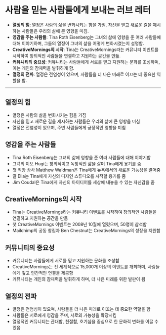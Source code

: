 # 사람을 믿는 사람들에게 보내는 러브 레터


* **열정의 힘**: 열정은 사람의 삶을 변화시키는 힘을 가짐. 자신을 믿고 새로운 길을 제시하는 사람들은 우리의 삶에 큰 영향을 미침.
* **영감을 주는 사람들**: Tina Roth Eisenberg는 그녀의 삶에 영향을 준 여러 사람들에 대해 이야기하며, 그들의 열정이 그녀의 삶을 어떻게 변화시켰는지 설명함.
* **CreativeMornings의 시작**: Tina는 CreativeMornings라는 커뮤니티 이벤트를 시작하여 창의적인 사람들을 연결하고 지원하는 공간을 만듦.
* **커뮤니티의 중요성**: 커뮤니티는 사람들에게 서로를 믿고 지원하는 문화를 조성하며, 이는 개인의 잠재력을 발휘하게 함.
* **열정의 전파**: 열정은 전염성이 있으며, 사람들을 더 나은 미래로 이끄는 데 중요한 역할을 함.

---

열정의 힘
-----

* 열정은 사람의 삶을 변화시키는 힘을 가짐
* 자신을 믿고 새로운 길을 제시하는 사람들은 우리의 삶에 큰 영향을 미침
* 열정은 전염성이 있으며, 주변 사람들에게 긍정적인 영향을 미침

영감을 주는 사람들
----------

* Tina Roth Eisenberg는 그녀의 삶에 영향을 준 여러 사람들에 대해 이야기함
* 그녀의 이모 Hugi는 창의적이고 독창적인 삶을 살며 Tina에게 용기를 줌
* 첫 직장 상사 Matthew Waldman은 Tina에게 뉴욕에서의 새로운 가능성을 열어줌
* 딸 Ella는 Tina에게 자신의 디자인 스튜디오를 시작할 용기를 줌
* Jim Coudal은 Tina에게 자신의 아이디어를 세상에 내놓을 수 있는 자신감을 줌

CreativeMornings의 시작
--------------------

* Tina는 CreativeMornings라는 커뮤니티 이벤트를 시작하여 창의적인 사람들을 연결하고 지원하는 공간을 만듦
* 첫 CreativeMornings 이벤트는 2008년 10월에 열렸으며, 50명이 참석함
* Mailchimp의 공동 창립자 Ben Chestnut는 CreativeMornings의 성장을 지원함

커뮤니티의 중요성
---------

* 커뮤니티는 사람들에게 서로를 믿고 지원하는 문화를 조성함
* CreativeMornings는 전 세계적으로 15,000개 이상의 이벤트를 개최하며, 사람들에게 깊고 인간적인 연결을 제공함
* 커뮤니티는 개인의 잠재력을 발휘하게 하며, 더 나은 미래를 위한 발판이 됨

열정의 전파
------

* 열정은 전염성이 있으며, 사람들을 더 나은 미래로 이끄는 데 중요한 역할을 함
* 사람들은 서로에게 영감을 주며, 서로의 가능성을 확장시킴
* 열정적인 커뮤니티는 관대함, 친절함, 호기심을 중심으로 한 문화적 변화를 이끌 수 있음
